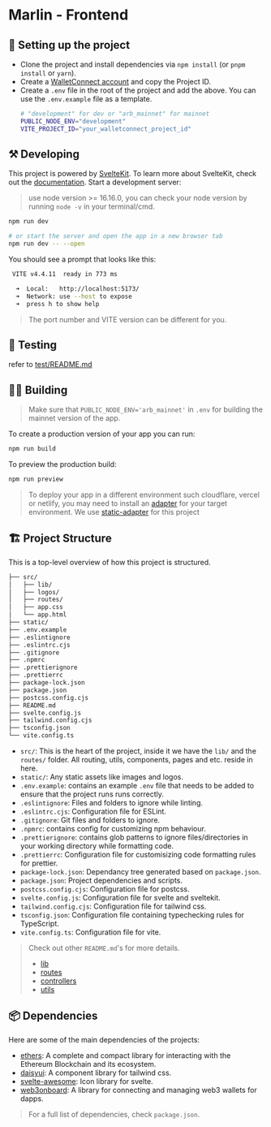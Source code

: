 # Marlin - Frontend

## 📝 Setting up the project

- Clone the project and install dependencies via `npm install` (or `pnpm install` or `yarn`).
- Create a [WalletConnect account](https://cloud.walletconnect.com) and copy the Project ID.
- Create a `.env` file in the root of the project and add the above. You can use the `.env.example` file as a template.
  ```sh
  # "development" for dev or "arb_mainnet" for mainnet
  PUBLIC_NODE_ENV="development"
  VITE_PROJECT_ID="your_walletconnect_project_id"
  ```

## ⚒️ Developing

This project is powered by [SvelteKit](https://kit.svelte.dev/). To learn more about SvelteKit, check out the [documentation](https://kit.svelte.dev/docs).
Start a development server:

> use node version >= 16.16.0, you can check your node version by running `node -v` in your terminal/cmd.

```bash
npm run dev

# or start the server and open the app in a new browser tab
npm run dev -- --open
```

You should see a prompt that looks like this:

```bash
 VITE v4.4.11  ready in 773 ms

  ➜  Local:   http://localhost:5173/
  ➜  Network: use --host to expose
  ➜  press h to show help
```

> The port number and VITE version can be different for you.

## 🧪 Testing
refer to [test/README.md](test/README.md)

## 🧑‍💻 Building

> Make sure that `PUBLIC_NODE_ENV='arb_mainnet'` in `.env` for building the mainnet version of the app.

To create a production version of your app you can run:

```bash
npm run build
```

To preview the production build:

```bash
npm run preview
```

> To deploy your app in a different environment such cloudflare, vercel or netlify, you may need to install an [adapter](https://kit.svelte.dev/docs/adapters) for your target environment. We use [static-adapter](https://kit.svelte.dev/docs/adapter-static) for this project

## 🏗️ Project Structure

This is a top-level overview of how this project is structured.

```bash
├── src/
│   ├── lib/
│   ├── logos/
│   ├── routes/
│   ├── app.css
│   └── app.html
├── static/
├── .env.example
├── .eslintignore
├── .eslintrc.cjs
├── .gitignore
├── .npmrc
├── .prettierignore
├── .prettierrc
├── package-lock.json
├── package.json
├── postcss.config.cjs
├── README.md
├── svelte.config.js
├── tailwind.config.cjs
├── tsconfig.json
└── vite.config.ts
```

- `src/`: This is the heart of the project, inside it we have the `lib/` and the `routes/` folder. All routing, utils, components, pages and etc. reside in here.
- `static/`: Any static assets like images and logos.
- `.env.example`: contains an example `.env` file that needs to be added to ensure that the project runs runs correctly.
- `.eslintignore`: Files and folders to ignore while linting.
- `.eslintrc.cjs`: Configuration file for ESLint.
- `.gitignore`: Git files and folders to ignore.
- `.npmrc`: contains config for customizing npm behaviour.
- `.prettierignore`: contains glob patterns to ignore files/directories in your working directory while formatting code.
- `.prettierrc`: Configuration file for customisizing code formatting rules for prettier.
- `package-lock.json`: Dependancy tree generated based on `package.json`.
- `package.json`: Project dependencies and scripts.
- `postcss.config.cjs`: Configuration file for postcss.
- `svelte.config.js`: Configuration file for svelte and sveltekit.
- `tailwind.config.cjs`: Configuration file for tailwind css.
- `tsconfig.json`: Configuration file containing typechecking rules for TypeScript.
- `vite.config.ts`: Configuration file for vite.

> Check out other `README.md`'s for more details.
>
> - [lib](/src/lib/README.md)
> - [routes](/src/routes/README.md)
> - [controllers](/src/lib/controllers/README.md)
> - [utils](/src/lib/utils/README.md)

## 📦 Dependencies

Here are some of the main dependencies of the projects:

- [ethers](https://docs.ethers.org/v6/): A complete and compact library for interacting with the Ethereum Blockchain and its ecosystem.
- [daisyui](https://daisyui.com/docs/install/): A component library for tailwind css.
- [svelte-awesome](https://docs.robbrazier.com/svelte-awesome/icons): Icon library for svelte.
- [web3onboard](https://onboard.blocknative.com/docs/overview/introduction): A library for connecting and managing web3 wallets for dapps.

> For a full list of dependencies, check `package.json`.
